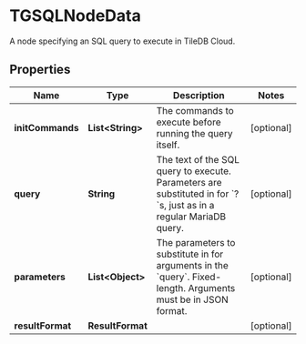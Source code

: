 

# TGSQLNodeData

A node specifying an SQL query to execute in TileDB Cloud. 

## Properties

Name | Type | Description | Notes
------------ | ------------- | ------------- | -------------
**initCommands** | **List&lt;String&gt;** | The commands to execute before running the query itself. |  [optional]
**query** | **String** | The text of the SQL query to execute. Parameters are substituted in for &#x60;?&#x60;s, just as in a regular MariaDB query.  |  [optional]
**parameters** | **List&lt;Object&gt;** | The parameters to substitute in for arguments in the &#x60;query&#x60;. Fixed-length. Arguments must be in JSON format.  |  [optional]
**resultFormat** | **ResultFormat** |  |  [optional]



